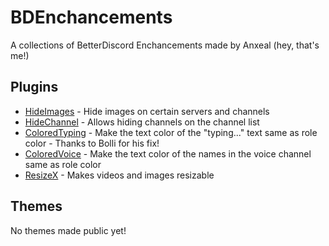 # BDEnchancements
A collections of BetterDiscord Enchancements made by Anxeal (hey, that's me!)

## Plugins
* [HideImages](https://github.com/Anxeal/BDEnhancements/blob/master/plugins/HideImages.plugin.js) - Hide images on certain servers and channels
* [HideChannel](https://github.com/Anxeal/BDEnhancements/blob/master/plugins/HideChannel.plugin.js) - Allows hiding channels on the channel list
* [ColoredTyping](https://github.com/Anxeal/BDEnhancements/blob/master/plugins/ColoredTyping.plugin.js) - Make the text color of the "typing..." text same as role color - Thanks to Bolli for his fix!
* [ColoredVoice](https://github.com/Anxeal/BDEnhancements/blob/master/plugins/ColoredVoice.plugin.js) - Make the text color of the names in the voice channel same as role color
* [ResizeX](https://github.com/Anxeal/BDEnhancements/blob/master/plugins/ResizeX.plugin.js) - Makes videos and images resizable

## Themes
No themes made public yet!
